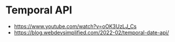 # Temporal API

* <https://www.youtube.com/watch?v=oOK3UzLJ_Cs>
* <https://blog.webdevsimplified.com/2022-02/temporal-date-api/>